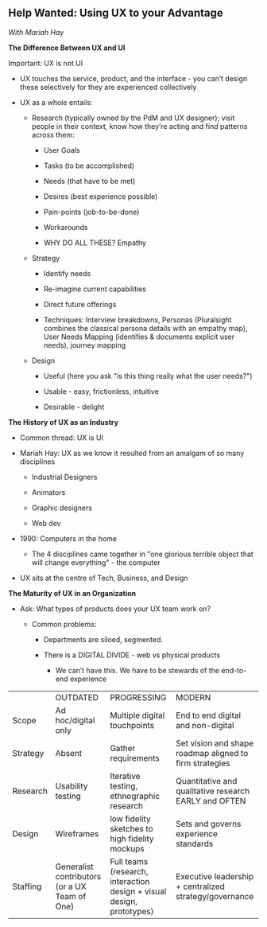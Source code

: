 **Help Wanted: Using UX to your Advantage**
-----------------------------------------------------------
*With Mariah Hay*

**The Difference Between UX and UI**

Important: UX is not UI

* UX touches the service, product, and the interface - you can’t design these selectively for they are experienced collectively

* UX as a whole entails: 

    * Research (typically owned by the PdM and UX designer); visit people in their context, know how they’re acting and find patterns across them:

        * User Goals

        * Tasks (to be accomplished)

        * Needs (that have to be met)

        * Desires (best experience possible)

        * Pain-points (job-to-be-done)

        * Workarounds 

        * WHY DO ALL THESE? Empathy

    * Strategy

        * Identify needs

        * Re-imagine current capabilities

        * Direct future offerings

        * Techniques: Interview breakdowns, Personas (Pluralsight combines the classical persona details with an empathy map), User Needs Mapping (identifies & documents explicit user needs), journey mapping

    * Design

        * Useful (here you ask "is this thing really what the user needs?")

        * Usable - easy, frictionless, intuitive

        * Desirable - delight

**The History of UX as an Industry**

* Common thread: UX is UI

* Mariah Hay: UX as we know it resulted from an amalgam of so many disciplines

    * Industrial Designers

    * Animators

    * Graphic designers

    * Web dev

* 1990: Computers in the home

    * The 4 disciplines came together in "one glorious terrible object that will change everything" - the computer

* UX sits at the centre of Tech, Business, and Design

**The Maturity of UX in an Organization**

* Ask: What types of products does your UX team work on?

    * Common problems:

        * Departments are siloed, segmented.

        * There is a DIGITAL DIVIDE - web vs physical products

            * We can’t have this. We have to be stewards of the end-to-end experience

<table>
  <tr>
    <td></td>
    <td>OUTDATED</td>
    <td>PROGRESSING</td>
    <td>MODERN</td>
  </tr>
  <tr>
    <td>Scope</td>
    <td>Ad hoc/digital only</td>
    <td>Multiple digital touchpoints</td>
    <td>End to end digital and non-digital</td>
  </tr>
  <tr>
    <td>Strategy</td>
    <td>Absent</td>
    <td>Gather requirements</td>
    <td>Set vision and shape roadmap aligned to firm strategies</td>
  </tr>
  <tr>
    <td>Research</td>
    <td>Usability testing</td>
    <td>Iterative testing, ethnographic research</td>
    <td>Quantitative and qualitative research EARLY and OFTEN</td>
  </tr>
  <tr>
    <td>Design</td>
    <td>Wireframes</td>
    <td>low fidelity sketches to high fidelity mockups</td>
    <td>Sets and governs experience standards</td>
  </tr>
  <tr>
    <td>Staffing</td>
    <td>Generalist contributors (or a UX Team of One)</td>
    <td>Full teams (research, interaction design + visual design, prototypes)</td>
    <td>Executive leadership + centralized strategy/governance
</td>
  </tr>
</table>


